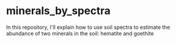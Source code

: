 # minerals_by_spectra
In this repository, I'll explain how to use soil spectra to estimate the abundance of two minerals in the soil: hematite and goethite

